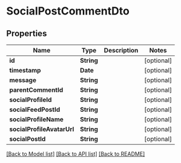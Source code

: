 # SocialPostCommentDto

## Properties
Name | Type | Description | Notes
------------ | ------------- | ------------- | -------------
**id** | **String** |  | [optional] 
**timestamp** | **Date** |  | [optional] 
**message** | **String** |  | [optional] 
**parentCommentId** | **String** |  | [optional] 
**socialProfileId** | **String** |  | [optional] 
**socialFeedPostId** | **String** |  | [optional] 
**socialProfileName** | **String** |  | [optional] 
**socialProfileAvatarUrl** | **String** |  | [optional] 
**socialPostId** | **String** |  | [optional] 

[[Back to Model list]](../README.md#documentation-for-models) [[Back to API list]](../README.md#documentation-for-api-endpoints) [[Back to README]](../README.md)


